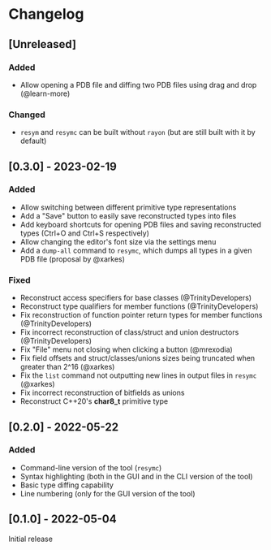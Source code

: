 # Changelog

## [Unreleased]

### Added

- Allow opening a PDB file and diffing two PDB files using drag and drop (@learn-more)

### Changed

- `resym` and `resymc` can be built without `rayon` (but are still built with it by default)

## [0.3.0] - 2023-02-19

### Added

- Allow switching between different primitive type representations
- Add a "Save" button to easily save reconstructed types into files
- Add keyboard shortcuts for opening PDB files and saving reconstructed types (Ctrl+O and Ctrl+S respectively)
- Allow changing the editor's font size via the settings menu
- Add a `dump-all` command to `resymc`, which dumps all types in a given PDB file (proposal by @xarkes)

### Fixed

- Reconstruct access specifiers for base classes (@TrinityDevelopers)
- Reconstruct type qualifiers for member functions (@TrinityDevelopers)
- Fix reconstruction of function pointer return types for member functions (@TrinityDevelopers)
- Fix incorrect reconstruction of class/struct and union destructors (@TrinityDevelopers)
- Fix "File" menu not closing when clicking a button (@mrexodia)
- Fix field offsets and struct/classes/unions sizes being truncated when greater than 2^16 (@xarkes)
- Fix the `list` command not outputting new lines in output files in `resymc` (@xarkes)
- Fix incorrect reconstruction of bitfields as unions
- Reconstruct C++20's **char8_t** primitive type

## [0.2.0] - 2022-05-22

### Added

- Command-line version of the tool (`resymc`)
- Syntax highlighting (both in the GUI and in the CLI version of the tool)
- Basic type diffing capability
- Line numbering (only for the GUI version of the tool)

## [0.1.0] - 2022-05-04

Initial release

